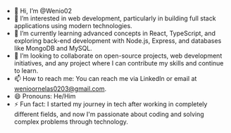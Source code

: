 - 👋 Hi, I’m @Wenio02
- 👀 I’m interested in web development, particularly in building full stack applications using modern technologies.
- 🌱 I’m currently learning advanced concepts in React, TypeScript, and exploring back-end development with Node.js, Express, and databases like MongoDB and MySQL.
- 💞️ I’m looking to collaborate on open-source projects, web development initiatives, and any project where I can contribute my skills and continue to learn.
- 📫 How to reach me: You can reach me via LinkedIn or email at wenioornelas0203@gmail.com.
- 😄 Pronouns: He/Him
- ⚡ Fun fact: I started my journey in tech after working in completely different fields, and now I'm passionate about coding and solving complex problems through technology.
